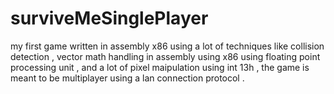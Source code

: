 # surviveMeSinglePlayer
my first game written in assembly x86 using a lot of techniques like collision detection , vector math handling in assembly using x86 using floating point processing unit , and a lot of pixel maipulation using int 13h , the game is meant to be multiplayer using a lan connection protocol . 
